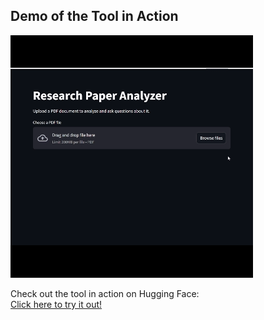 ## Demo of the Tool in Action

![QnA Demo](https://github.com/harsh78621/Research-Paper-Analyzer/blob/main/QnA.gif?raw=true)

Check out the tool in action on Hugging Face:  
[Click here to try it out!](https://huggingface.co/spaces/haarshh/QnA_Research_Paper)

